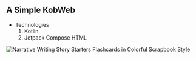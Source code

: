 ## A Simple KobWeb

- Technologies
  1. Kotlin
  2. Jetpack Compose HTML

 ![Narrative Writing Story Starters Flashcards in Colorful Scrapbook Style ](https://github.com/sandeepjak2007/KobWeb-SPA/assets/16497904/b9e4dd93-095f-42ab-a80f-8e97e25127f4)
